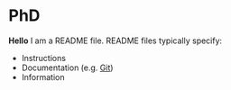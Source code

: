 PhD
===

**Hello** I am a README file. README files typically specify:

* Instructions
* Documentation (e.g. [Git](http://git-scm.com))
* Information

